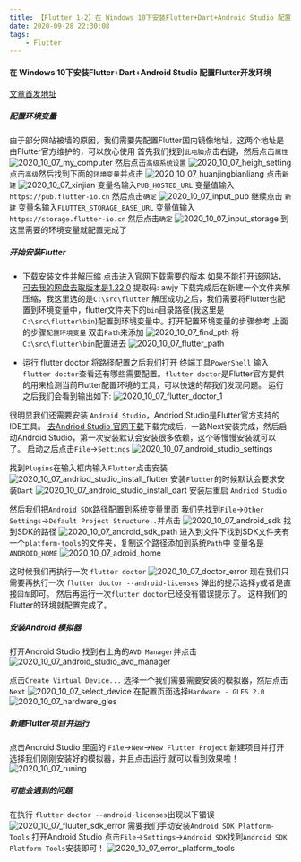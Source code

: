 ```yaml
---
title: 【Flutter 1-2】在 Windows 10下安装Flutter+Dart+Android Studio 配置Flutter开发环境
date: 2020-09-28 22:30:08
tags:
    - Flutter
---
```


#### 在 Windows 10下安装Flutter+Dart+Android Studio 配置Flutter开发环境
[文章首发地址](https://johnson8888.github.io/2020/09/28/windows-install-flutter/)

##### 配置环境变量
由于部分网站被墙的原因，我们需要先配置Flutter国内镜像地址，这两个地址是由Flutter官方维护的，可以放心使用
首先我们找到`此电脑`点击右键，然后点击`属性`
![2020_10_07_my_computer](https://raw.githubusercontent.com/Johnson8888/blog_pages/master/images/2020_10_07_my_computer.png)
然后点击`高级系统设置`
![2020_10_07_heigh_setting](https://raw.githubusercontent.com/Johnson8888/blog_pages/master/images/2020_10_07_heigh_setting.png)
点击`高级`然后找到下面的`环境变量`并点击
![2020_10_07_huanjingbianliang](https://raw.githubusercontent.com/Johnson8888/blog_pages/master/images/2020_10_07_huanjingbianliang.png)
点击`新建`
![2020_10_07_xinjian](https://raw.githubusercontent.com/Johnson8888/blog_pages/master/images/2020_10_07_xinjian.png)
变量名输入`PUB_HOSTED_URL` 变量值输入 `https://pub.flutter-io.cn` 然后点击`确定`
![2020_10_07_input_pub](https://raw.githubusercontent.com/Johnson8888/blog_pages/master/images/2020_10_07_input_pub.png)
继续点击 `新建`
变量名输入`FLUTTER_STORAGE_BASE_URL` 变量值输入 `https://storage.flutter-io.cn` 然后点击`确定`
![2020_10_07_input_storage](https://raw.githubusercontent.com/Johnson8888/blog_pages/master/images/2020_10_07_input_storage.png)
到这里需要的环境变量就配置完成了

##### 开始安装Flutter
- 下载安装文件并解压缩
[点击进入官网下载需要的版本](https://flutter.dev/docs/development/tools/sdk/releases)
如果不能打开该网站，[可去我的网盘去取版本是1.22.0](https://pan.baidu.com/s/1SgNz14eVc1SDlHlTH7Y0mA) 提取码: awjy
下载完成后在新建一个文件夹解压缩，我这里选的是`C:\src\flutter`
解压成功之后，我们需要将Flutter也配置到环境变量中，flutter文件夹下的`bin`目录路径(我这里是`C:\src\flutter\bin`)配置到环境变量中。打开配置环境变量的步骤参考 上面的步骤`配置环境变量`
双击`Path`来添加
![2020_10_07_find_pth](https://raw.githubusercontent.com/Johnson8888/blog_pages/master/images/2020_10_07_find_pth.png)
将`C:\src\flutter\bin`配置进去
![2020_10_07_flutter_path](https://raw.githubusercontent.com/Johnson8888/blog_pages/master/images/2020_10_07_flutter_path.png)

- 运行 flutter doctor
将路径配置之后我们打开 终端工具`PowerShell` 输入 `flutter doctor`查看还有哪些需要配置。`flutter doctor`是Flutter官方提供的用来检测当前Flutter配置环境的工具，可以快速的帮我们发现问题。
运行之后我们会看到输出如下:
![2020_10_07_flutter_doctor_1](https://raw.githubusercontent.com/Johnson8888/blog_pages/master/images/2020_10_07_flutter_doctor_1.png)

很明显我们还需要安装 `Android Studio`，Andriod Studio是Flutter官方支持的IDE工具。
[去Andriod Studio 官网下载](https://developer.android.com/studio)下载完成后，一路Next安装完成，然后启动Android Studio，第一次安装默认会安装很多依赖，这个等慢慢安装就可以了。
启动之后点击`File`->`Settings`
![2020_10_07_android_studio_settings](https://raw.githubusercontent.com/Johnson8888/blog_pages/master/images/2020_10_07_android_studio_settings.png)


找到`Plugins`在输入框内输入`Flutter`点击安装
![2020_10_07_andriod_studio_install_flutter](https://raw.githubusercontent.com/Johnson8888/blog_pages/master/images/2020_10_07_andriod_studio_install_flutter.png)
安装`Flutter`的时候默认会要求安装`Dart`
![2020_10_07_android_studio_install_dart](https://raw.githubusercontent.com/Johnson8888/blog_pages/master/images/2020_10_07_android_studio_install_dart.png)
安装后重启 `Andriod Studio`

然后我们把`Android SDK`路径配置到系统变量里面
我们先找到`File`->`Other Settings`->`Default Project Structure..`并点击
![2020_10_07_android_sdk](https://raw.githubusercontent.com/Johnson8888/blog_pages/master/images/2020_10_07_android_sdk.png)
找到SDK的路径
![2020_10_07_android_sdk_path](https://raw.githubusercontent.com/Johnson8888/blog_pages/master/images/2020_10_07_android_sdk_path.png)
进入到文件下找到SDK文件夹有一个`platform-tools`的文件夹，复制这个路径添加到系统`Path`中 
变量名是`ANDROID_HOME`
![2020_10_07_adroid_home](https://raw.githubusercontent.com/Johnson8888/blog_pages/master/images/2020_10_07_adroid_home.png)

这时候我们再执行一次 `flutter doctor`
![2020_10_07_doctor_error](https://raw.githubusercontent.com/Johnson8888/blog_pages/master/images/2020_10_07_doctor_error.png)
现在我们只需要再执行一次 `flutter doctor --android-licenses` 弹出的提示选择`y`或者是直接`回车`即可。
然后再运行一次`flutter doctor`已经没有错误提示了。
这样我们的Flutter的环境就配置完成了。

##### 安装Android 模拟器
打开Android Studio 找到右上角的`AVD Manager`并点击
![2020_10_07_android_studio_avd_manager](https://raw.githubusercontent.com/Johnson8888/blog_pages/master/images/2020_10_07_android_studio_avd_manager.png)

点击`Create Virtual Device...` 选择一个我们需要需要安装的模拟器，然后点击`Next`
![2020_10_07_select_device](https://raw.githubusercontent.com/Johnson8888/blog_pages/master/images/2020_10_07_select_device.png)
在配置页面选择`Hardware - GLES 2.0`
![2020_10_07_hardware_gles](https://raw.githubusercontent.com/Johnson8888/blog_pages/master/images/2020_10_07_hardware_gles.png)


##### 新建Flutter项目并运行

点击Android Studio 里面的 `File`->`New`->`New Flutter Project`
新建项目并打开
选择我们刚刚安装好的模拟器，并且点击运行 就可以看到效果啦！
![2020_10_07_runing](https://raw.githubusercontent.com/Johnson8888/blog_pages/master/images/2020_10_07_runing.png)





##### 可能会遇到的问题
在执行 `flutter doctor --android-licenses`出现以下错误
![2020_10_07_fluuter_sdk_error](https://raw.githubusercontent.com/Johnson8888/blog_pages/master/images/2020_10_07_fluuter_sdk_error.png)
需要我们手动安装`Android SDK Platform-Tools`
打开Android Studio 点击`File`->`Settings`->`Android SDK`找到`Android SDK Platform-Tools`安装即可！
![2020_10_07_error_platform_tools](https://raw.githubusercontent.com/Johnson8888/blog_pages/master/images/2020_10_07_error_platform_tools.png)